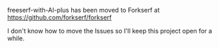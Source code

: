 freeserf-with-AI-plus has been moved to Forkserf  at https://github.com/forkserf/forkserf

I don't know how to move the Issues so I'll keep this project open for a while. 
